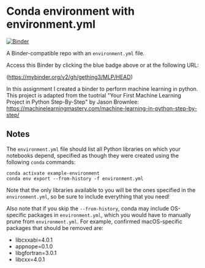 # Conda environment with environment.yml

[![Binder](http://mybinder.org/badge_logo.svg)](https://mybinder.org/v2/gh/gething3/MLP/HEAD)


A Binder-compatible repo with an `environment.yml` file.

Access this Binder by clicking the blue badge above or at the following URL:

(https://mybinder.org/v2/gh/gething3/MLP/HEAD)

In this assignment I created a binder to perform machine learning in python.  This project is adapted from the tuotrial "Your First Machine Learning Project in Python Step-By-Step" by Jason Brownlee: https://machinelearningmastery.com/machine-learning-in-python-step-by-step/


## Notes
The `environment.yml` file should list all Python libraries on which your notebooks
depend, specified as though they were created using the following `conda` commands:

```
conda activate example-environment
conda env export --from-history -f environment.yml
```

Note that the only libraries available to you will be the ones specified in
the `environment.yml`, so be sure to include everything that you need! 

Also note that if you skip the `--from-history`, conda may include OS-specific
packages in `environment.yml`, which you would have to manually prune from
`environment.yml`.  For example, confirmed macOS-specific packages that should
be removed are:

* libcxxabi=4.0.1
* appnope=0.1.0
* libgfortran=3.0.1
* libcxx=4.0.1
